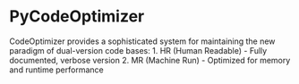 # PyCodeOptimizer
CodeOptimizer provides a sophisticated system for maintaining the new paradigm of dual-version code bases: 1. HR (Human Readable) - Fully documented, verbose version 2. MR (Machine Run) - Optimized for memory and runtime performance
